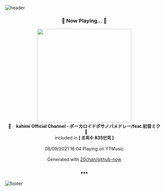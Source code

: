 ![header](https://capsule-render.vercel.app/api?type=wave&height=170&section=header&text=Hi.%20I'm%20SHIFT&fontColor=090707&fontAlignX=45&fontAlignY=65&fontSize=100)

<h3 align="center">🎵 Now Playing... 🎵</h3>
<p align="center">
  <a href="https://music.youtube.com/watch?v=4vIrjQVcc3U">
    <img width="300" src="https://i.ytimg.com/vi/4vIrjQVcc3U/sddefault.jpg?sqp=-oaymwEWCJADEOEBIAQqCghqEJQEGHgg6AJIWg&rs">
  </a>
  <br>
  🎵&nbsp&nbsp&nbsp <b>kahimi Official Channel - ボーカロイドボサノバメドレー/feat.初音ミク</b> &nbsp&nbsp&nbsp🎵
  <br>
  included in <b>[ 조회수 835만회 ]</b>
  
  <br />
  <br />
  08/09/2021 18:04 Playing on YTMusic
  <br />
  <br />
  Generated with <a href="https://github.com/20chan/github-now">20chan/github-now</a>
</p>

<h3 align="center">•••</h3>

![footer](https://capsule-render.vercel.app/api?type=wave&height=150&section=footer)
